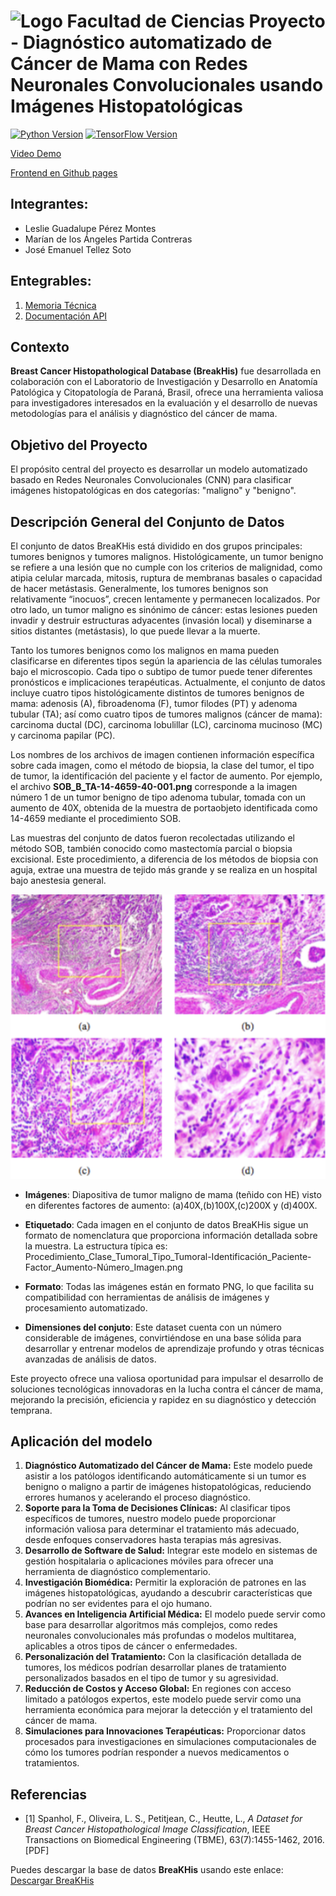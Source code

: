 # ![Logo Facultad de Ciencias](images/logoFC85.png) Proyecto - Diagnóstico automatizado de Cáncer de Mama con Redes Neuronales Convolucionales usando Imágenes Histopatológicas 

[![Python Version](https://img.shields.io/badge/python-3.10-blue.svg)](https://www.python.org/downloads/release/python-3100/)
[![TensorFlow Version](https://img.shields.io/badge/TensorFlow-2.17-orange.svg)](https://www.tensorflow.org/)

[Video Demo](https://drive.google.com/file/d/1mvCmi2XkMpkig0v9X3u08-PVtwchd3Tc/view?usp=sharing)

[Frontend en Github pages](https://jrbeduardo.github.io/proyecto-malaria/)

## Integrantes:  

- Leslie Guadalupe Pérez Montes
- Marían de los Ángeles Partida Contreras
- José Emanuel Tellez Soto

## Entegrables:

1. [Memoria Técnica](dev_model/MEMORIA-TECNICA.md)
1. [Documentación API](app/documentacion-api.md)

## Contexto

**Breast Cancer Histopathological Database (BreakHis)** fue desarrollada en colaboración con el Laboratorio de Investigación y Desarrollo en Anatomía Patológica y Citopatología de Paraná, Brasil, ofrece una herramienta valiosa para investigadores interesados en la evaluación y el desarrollo de nuevas metodologías para el análisis y diagnóstico del cáncer de mama.


## Objetivo del Proyecto

El propósito central del proyecto es desarrollar un modelo automatizado basado en Redes Neuronales Convolucionales (CNN) para clasificar imágenes histopatológicas en dos categorías: "maligno" y "benigno". 

## Descripción General del Conjunto de Datos

El conjunto de datos BreaKHis está dividido en dos grupos principales: tumores benignos y tumores malignos. Histológicamente, un tumor benigno se refiere a una lesión que no cumple con los criterios de malignidad, como atipia celular marcada, mitosis, ruptura de membranas basales o capacidad de hacer metástasis. Generalmente, los tumores benignos son relativamente “inocuos”, crecen lentamente y permanecen localizados. Por otro lado, un tumor maligno es sinónimo de cáncer: estas lesiones pueden invadir y destruir estructuras adyacentes (invasión local) y diseminarse a sitios distantes (metástasis), lo que puede llevar a la muerte.

Tanto los tumores benignos como los malignos en mama pueden clasificarse en diferentes tipos según la apariencia de las células tumorales bajo el microscopio. Cada tipo o subtipo de tumor puede tener diferentes pronósticos e implicaciones terapéuticas. Actualmente, el conjunto de datos incluye cuatro tipos histológicamente distintos de tumores benignos de mama: adenosis (A), fibroadenoma (F), tumor filodes (PT) y adenoma tubular (TA); así como cuatro tipos de tumores malignos (cáncer de mama): carcinoma ductal (DC), carcinoma lobulillar (LC), carcinoma mucinoso (MC) y carcinoma papilar (PC).

Los nombres de los archivos de imagen contienen información específica sobre cada imagen, como el método de biopsia, la clase del tumor, el tipo de tumor, la identificación del paciente y el factor de aumento. Por ejemplo, el archivo **SOB_B_TA-14-4659-40-001.png** corresponde a la imagen número 1 de un tumor benigno de tipo adenoma tubular, tomada con un aumento de 40X, obtenida de la muestra de portaobjeto identificada como 14-4659 mediante el procedimiento SOB.

Las muestras del conjunto de datos fueron recolectadas utilizando el método SOB, también conocido como mastectomía parcial o biopsia excisional. Este procedimiento, a diferencia de los métodos de biopsia con aguja, extrae una muestra de tejido más grande y se realiza en un hospital bajo anestesia general.


![BreakHis dataset](images/Dataset-cover.png) 

- **Imágenes**: Diapositiva de tumor maligno de mama (teñido con HE) visto en diferentes factores de aumento: (a)40X,(b)100X,(c)200X y (d)400X.
- **Etiquetado**: Cada imagen en el conjunto de datos BreaKHis sigue un formato de nomenclatura que proporciona información detallada sobre la muestra. La estructura típica es:
Procedimiento_Clase_Tumoral_Tipo_Tumoral-Identificación_Paciente-Factor_Aumento-Número_Imagen.png

- **Formato**: Todas las imágenes están en formato PNG, lo que facilita su compatibilidad con herramientas de análisis de imágenes y procesamiento automatizado.
- **Dimensiones del conjuto**:  Este dataset cuenta con un número considerable de imágenes, convirtiéndose en una base sólida para desarrollar y entrenar modelos de aprendizaje profundo y otras técnicas avanzadas de análisis de datos.

Este proyecto ofrece una valiosa oportunidad para impulsar el desarrollo de soluciones tecnológicas innovadoras en la lucha contra el cáncer de mama, mejorando la precisión, eficiencia y rapidez en su diagnóstico y detección temprana.

## Aplicación del modelo

1. **Diagnóstico Automatizado del Cáncer de Mama:**
Este modelo puede asistir a los patólogos identificando automáticamente si un tumor es benigno o maligno a partir de imágenes histopatológicas, reduciendo errores humanos y acelerando el proceso diagnóstico.
1. **Soporte para la Toma de Decisiones Clínicas:**
Al clasificar tipos específicos de tumores, nuestro modelo puede proporcionar información valiosa para determinar el tratamiento más adecuado, desde enfoques conservadores hasta terapias más agresivas.
1. **Desarrollo de Software de Salud:**
Integrar este modelo en sistemas de gestión hospitalaria o aplicaciones móviles para ofrecer una herramienta de diagnóstico complementario.
1. **Investigación Biomédica:**
Permitir la exploración de patrones en las imágenes histopatológicas, ayudando a descubrir características que podrían no ser evidentes para el ojo humano.
1. **Avances en Inteligencia Artificial Médica:**
El modelo puede servir como base para desarrollar algoritmos más complejos, como redes neuronales convolucionales más profundas o modelos multitarea, aplicables a otros tipos de cáncer o enfermedades.
1. **Personalización del Tratamiento:**
Con la clasificación detallada de tumores, los médicos podrían desarrollar planes de tratamiento personalizados basados en el tipo de tumor y su agresividad.
1. **Reducción de Costos y Acceso Global:**
En regiones con acceso limitado a patólogos expertos, este modelo puede servir como una herramienta económica para mejorar la detección y el tratamiento del cáncer de mama.
1. **Simulaciones para Innovaciones Terapéuticas:**
Proporcionar datos procesados para investigaciones en simulaciones computacionales de cómo los tumores podrían responder a nuevos medicamentos o tratamientos.

## Referencias

- [1] Spanhol, F., Oliveira, L. S., Petitjean, C., Heutte, L., *A Dataset for Breast Cancer Histopathological Image Classification*, IEEE Transactions on Biomedical Engineering (TBME), 63(7):1455-1462, 2016. [PDF]

Puedes descargar la base de datos **BreaKHis** usando este enlace: [Descargar BreaKHis](https://www.dropbox.com/s/gwnfwcl8uq0hpl3/BreaKHis_v1.tar.gz?dl=0)

